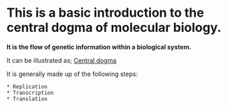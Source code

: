 
# This is a basic introduction to the central dogma of molecular biology.    

**It is the flow of genetic information within a biological system.**    


It can be illustrated as;
[Central dogma](https://upload.wikimedia.org/wikipedia/commons/thumb/6/68/Central_Dogma_of_Molecular_Biochemistry_with_Enzymes.jpg/256px-Central_Dogma_of_Molecular_Biochemistry_with_Enzymes.jpg)    

It is generally made up of the following steps:    

    * Replication 
    * Transcription
    * Translation
    
